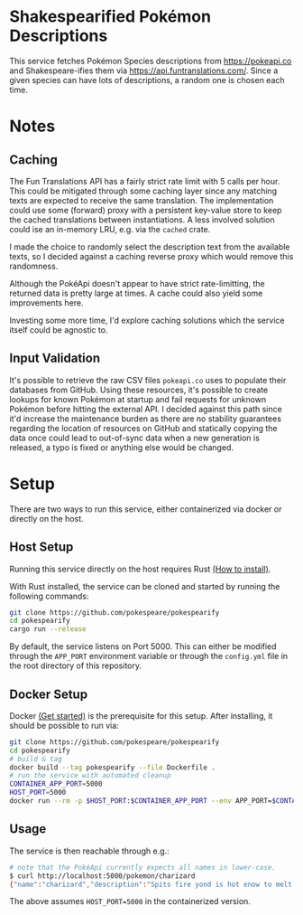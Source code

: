 # Shakespearified Pokémon Descriptions

This service fetches Pokémon Species descriptions from https://pokeapi.co and Shakespeare-ifies them via https://api.funtranslations.com/.
Since a given species can have lots of descriptions, a random one is chosen each time.

# Notes

## Caching

The Fun Translations API has a fairly strict rate limit with 5 calls per hour. This could be mitigated through some caching layer since
any matching texts are expected to receive the same translation. The implementation could use some (forward) proxy with a persistent
key-value store to keep the cached translations between instantiations. A less involved solution could ise an in-memory LRU, e.g. via
the `cached` crate.

I made the choice to randomly select the description text from the available texts, so I decided against a caching reverse proxy which
would remove this randomness.

Although the PokéApi doesn't appear to have strict rate-limitting, the returned data is pretty large at times. A cache could also yield
some improvements here.

Investing some more time, I'd explore caching solutions which the service itself could be agnostic to.

## Input Validation

It's possible to retrieve the raw CSV files `pokeapi.co` uses to populate their databases from GitHub. Using these resources, it's
possible to create lookups for known Pokémon at startup and fail requests for unknown Pokémon before hitting the external API. I decided
against this path since it'd increase the maintenance burden as there are no stability guarantees regarding the location of resources on
GitHub and statically copying the data once could lead to out-of-sync data when a new generation is released, a typo is fixed or anything
else would be changed.

# Setup

There are two ways to run this service, either containerized via docker or directly on the host.

## Host Setup

Running this service directly on the host requires Rust [(How to install)](https://rustup.rs).

With Rust installed, the service can be cloned and started by running the following commands:

~~~sh
git clone https://github.com/pokespeare/pokespearify
cd pokespearify
cargo run --release
~~~

By default, the service listens on Port 5000. This can either be modified through the `APP_PORT` environment variable or through the
`config.yml` file in the root directory of this repository.

## Docker Setup

Docker [(Get started)](https://www.docker.com/get-started) is the prerequisite for this setup. After installing, it should be possible
to run via:

~~~sh
git clone https://github.com/pokespeare/pokespearify
cd pokespearify
# build & tag
docker build --tag pokespearify --file Dockerfile .
# run the service with automated cleanup
CONTAINER_APP_PORT=5000
HOST_PORT=5000
docker run --rm -p $HOST_PORT:$CONTAINER_APP_PORT --env APP_PORT=$CONTAINER_APP_PORT pokespearify
~~~

## Usage

The service is then reachable through e.g.:

~~~sh
# note that the PokéApi currently expects all names in lower-case.
$ curl http://localhost:5000/pokemon/charizard
{"name":"charizard","description":"Spits fire yond is hot enow to melt boulders. Known to cause forest fires unintentionally."}
~~~

The above assumes `HOST_PORT=5000` in the containerized version.
